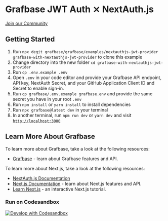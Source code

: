 # Grafbase JWT Auth ⨯ NextAuth.js

[Join our Community](https://grafbase.com/community)

## Getting Started

1. Run `npx degit grafbase/grafbase/examples/nextauthjs-jwt-provider grafbase-with-nextauthjs-jwt-provider` to clone this example
2. Change directory into the new folder `cd grafbase-with-nextauthjs-jwt-provider`
3. Run `cp .env.example .env`
4. Open `.env` in your code editor and provide your Grafbase API endpoint, API key, NextAuth Secret, and your GitHub Application Client ID and Secret to enable sign-in.
5. Run `cp grafbase/.env.example grafbase.env` and provide the same secret you have in your root `.env`
6. Run `npm install` or `yarn install` to install dependencies
7. Run `npx grafbase@latest dev` in your terminal
8. In another terminal, run `npm run dev` or `yarn dev` and visit [`http://localhost:3000`](http://localhost:3000)

## Learn More About Grafbase

To learn more about Grafbase, take a look at the following resources:

- [Grafbase](https://grafbase.com/) - learn about Grafbase features and API.

To learn more about Next.js, take a look at the following resources:

- [NextAuth.js Documentation](https://next-auth.js.org)
- [Next.js Documentation](https://nextjs.org/docs) - learn about Next.js features and API.
- [Learn Next.js](https://nextjs.org/learn) - an interactive Next.js tutorial.

### Run on Codesandbox

[![Develop with Codesandbox](https://codesandbox.io/static/img/play-codesandbox.svg)](https://githubbox.com/grafbase/grafbase/tree/main/examples/nextauthjs-jwt-provider)
